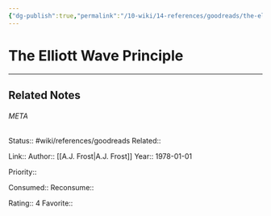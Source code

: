 ```yaml
---
{"dg-publish":true,"permalink":"/10-wiki/14-references/goodreads/the-elliott-wave-principle/"}
---
```


# The Elliott Wave Principle
---

## Related Notes




###### META
Status:: #wiki/references/goodreads
Related:: 

Link:: 
Author:: [[A.J. Frost\|A.J. Frost]]
Year:: 1978-01-01

Priority:: 

Consumed:: 
Reconsume:: 

Rating:: 4
Favorite:: 
